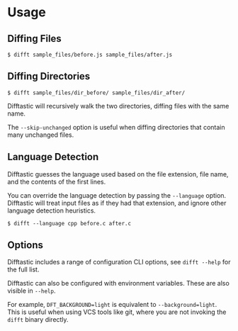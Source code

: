 # Usage

## Diffing Files

```
$ difft sample_files/before.js sample_files/after.js
```

## Diffing Directories

```
$ difft sample_files/dir_before/ sample_files/dir_after/
```

Difftastic will recursively walk the two directories, diffing files
with the same name.

The `--skip-unchanged` option is useful when diffing directories that
contain many unchanged files.

## Language Detection

Difftastic guesses the language used based on the file extension, file
name, and the contents of the first lines.

You can override the language detection by passing the `--language`
option. Difftastic will treat input files as if they had that
extension, and ignore other language detection heuristics.


```
$ difft --language cpp before.c after.c
```

## Options

Difftastic includes a range of configuration CLI options, see `difft
--help` for the full list.

Difftastic can also be configured with environment variables. These
are also visible in `--help`.

For example, `DFT_BACKGROUND=light` is equivalent to
`--background=light`. This is useful when using VCS tools like git,
where you are not invoking the `difft` binary directly.
